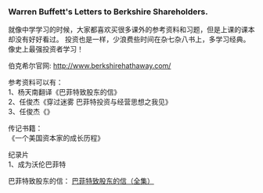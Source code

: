### Warren Buffett's Letters to Berkshire Shareholders. 

就像中学学习的时候，大家都喜欢买很多课外的参考资料和习题，但是上课的课本却没有好好看过。
投资也是一样，少浪费些时间在杂七杂八书上，多学习经典。像史上最强投资者学习！




伯克希尔官网:
http://www.berkshirehathaway.com/


参考资料可以有：    
1、杨天南翻译《巴菲特致股东的信》    
2、任俊杰《穿过迷雾 巴菲特投资与经营思想之我见》    
3、任俊杰《》    



传记书籍：    
《一个美国资本家的成长历程》    

纪录片    
1、成为沃伦巴菲特    


巴菲特致股东的信：
[巴菲特致股东的信（全集）](https://xueqiu.com/4649792187/68141627)






